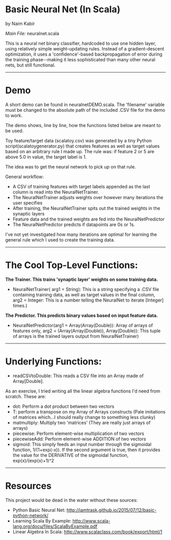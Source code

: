 # Basic Neural Net (In Scala)
by Naim Kabir

*Main File:* neuralnet.scala

This is a neural net binary classifier, hardcoded to use one hidden layer, using relatively simple weight-updating rules. Instead of a gradient-descent optimization, it uses a 'confidence'-based backpropagation of error during the training phase--making it less sophisticated than many other neural nets, but still functional.
***
# Demo
A short demo can be found in neuralnetDEMO.scala. The 'filename' variable must be changed to the absolute path of the included .CSV file for the demo to work.

The demo shows, line by line, how the functions listed below are meant to be used.

Toy feature/target data (scalatoy.csv) was generated by a tiny Python script(scalatoygenerator.py) that creates features as well as target values based on an arbitrary rule I made up. The rule was: if feature 2 or 5 are above 5.0 in value, the target label is 1.

The idea was to get the neural network to pick up on that rule.

General workflow:
* A CSV of training features with target labels appended as the last column is read into the NeuralNetTrainer.
* The NeuralNetTrainer adjusts weights over however many iterations the user specifies
* After training, the NeuralNetTrainer spits out the trained weights in the synaptic layers
* Feature data and the trained weights are fed into the NeuralNetPredictor
* The NeuralNetPredictor predicts if datapoints are 0s or 1s.

I've not yet investigated how many iterations are optimal for learning the general rule which I used to create the training data.
***
# The Cool Top-Level Functions:
**The Trainer. This trains 'synaptic layer' weights on some training data.**
* NeuralNetTrainer( arg1 = String): This is a string specifying a .CSV file containing training data, as well as target values in the final column, arg2 = Integer: This is a number telling the NeuralNet to iterate [Integer] times.)

**The Predictor. This predicts binary values based on input feature data.**
* NeuralNetPredictor(arg1 = Array(Array(Double)): Array of arrays of features only, arg2 = (Array(Array(Double)), Array(Double)): This tuple of arrays is the trained layers output from NeuralNetTrainer)

***
# Underlying Functions:
* readCSVtoDouble: This reads a CSV file into an Array made of Array[Double].

As an exercise, I tried writing all the linear algebra functions I'd need from scratch. These are:
* dot: Perform a dot product between two vectors
* T: perform a transpose on my Array of Arrays constructs (Pale imitations of matrices which...I should really change to something less clunky)
* matmultiply: Multiply two 'matrices' (They are really just arrays of arrays)
* piecewise: Perform element-wise multiplication of two vectors
* piecewiseAdd: Perform element-wise ADDITION of two vectors
* sigmoid: This simply feeds an input number through the sigmoidal function, 1/(1+exp(-x)). If the second argument is true, then it provides the value for the DERIVATIVE of the sigmoidal function, exp(x)/(exp(x)+1)^2

***
# Resources
This project would be dead in the water without these sources:
* Python Basic Neural Net: http://iamtrask.github.io/2015/07/12/basic-python-network/
* Learning Scala By Example: http://www.scala-lang.org/docu/files/ScalaByExample.pdf
* Linear Algebra In Scala: http://www.scalaclass.com/book/export/html/1
